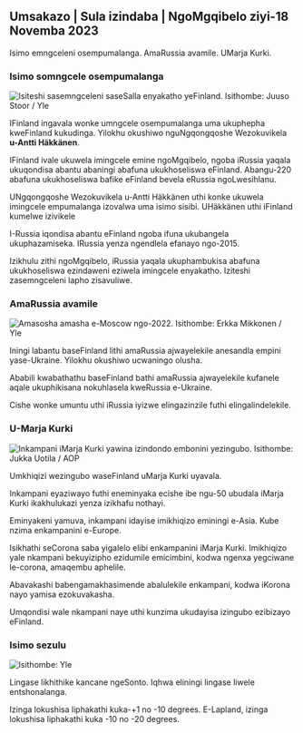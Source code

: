 ## Umsakazo \| Sula izindaba \| NgoMgqibelo ziyi-18 Novemba 2023

Isimo emngceleni osempumalanga. AmaRussia avamile. UMarja Kurki.

### Isimo somngcele osempumalanga

![Isiteshi sasemngceleni saseSalla enyakatho yeFinland. Isithombe: Juuso Stoor / Yle](https://images.cdn.yle.fi/image/upload/c_crop,h_3033,w_5392,x_0,y_144/ar_1.7777777777777777,c_fill,g_faces,h_p/0r_1.q_auto:eco/f_auto/fl_lossy/v1700230392/39-1202451655773834805e)

IFinland ingavala wonke umngcele osempumalanga uma ukuphepha kweFinland kukudinga. Yilokhu okushiwo nguNgqongqoshe Wezokuvikela **u-Antti Häkkänen**.

IFinland ivale ukuwela imingcele emine ngoMgqibelo, ngoba iRussia yaqala ukuqondisa abantu abaningi abafuna ukukhoseliswa eFinland. Abangu-220 abafuna ukukhoseliswa bafike eFinland bevela eRussia ngoLwesihlanu.

UNgqongqoshe Wezokuvikela u-Antti Häkkänen uthi konke ukuwela imingcele empumalanga izovalwa uma isimo sisibi. UHäkkänen uthi iFinland kumelwe izivikele

I-Russia iqondisa abantu eFinland ngoba ifuna ukubangela ukuphazamiseka. IRussia yenza ngendlela efanayo ngo-2015.

Izikhulu zithi ngoMgqibelo, iRussia yaqala ukuphambukisa abafuna ukukhoseliswa ezindaweni eziwela imingcele enyakatho. Iziteshi zasemngceleni lapho zisavuliwe.

### AmaRussia avamile

![Amasosha amasha e-Moscow ngo-2022. Isithombe: Erkka Mikkonen / Yle](https://images.cdn.yle.fi/image/upload/c_crop,h_2250,w_4000,x_0,y_620/ar_1.777777777,7_faces,h_675,w_1200/dpr_1.0/q_auto:eco/f_auto/fl_lossy/v1652081791/39-9521386278c4035763b)

Iningi labantu baseFinland lithi amaRussia ajwayelekile anesandla empini yase-Ukraine. Yilokhu okushiwo ucwaningo olusha.

Ababili kwabathathu baseFinland bathi amaRussia ajwayelekile kufanele aqale ukuphikisana nokuhlasela kweRussia e-Ukraine.

Cishe wonke umuntu uthi iRussia iyizwe elingazinzile futhi elingalindelekile.

### U-Marja Kurki

![Inkampani iMarja Kurki yawina izindondo embonini yezingubo. Isithombe: Jukka Uotila / AOP](https://images.cdn.yle.fi/image/upload/c_crop,h_2089,w_3715,x_1,y_0/ar_1.7777777777777777,c_fill,g_faces,h_62_0/0.q_auto:eco/f_auto/fl_lossy/v1700215518/39-120216565573a69289c3)

Umkhiqizi wezingubo waseFinland uMarja Kurki uyavala.

Inkampani eyaziwayo futhi eneminyaka ecishe ibe ngu-50 ubudala iMarja Kurki ikakhulukazi yenza izikhafu nothayi.

Eminyakeni yamuva, inkampani idayise imikhiqizo eminingi e-Asia. Kube nzima enkampanini e-Europe.

Isikhathi seCorona saba yigalelo elibi enkampanini iMarja Kurki. Imikhiqizo yale nkampani bekuyizipho ezidumile emicimbini, kodwa ngenxa yegciwane le-corona, amaqembu aphelile.

Abavakashi babengamakhasimende abalulekile enkampani, kodwa iKorona nayo yamisa ezokuvakasha.

Umqondisi wale nkampani naye uthi kunzima ukudayisa izingubo ezibizayo eFinland.

### Isimo sezulu

![ Isithombe: Yle](https://images.cdn.yle.fi/image/upload/c_crop,h_1080,w_1919,x_0,y_0/ar_1.77777777777777777,c_fill,g_faces,h_6710/0_pq2uto.:eco/f_auto/fl_lossy/v1700323494/39-12028456558e083321cf)

Lingase likhithike kancane ngeSonto. Iqhwa eliningi lingase liwele entshonalanga.

Izinga lokushisa liphakathi kuka-+1 no -10 degrees. E-Lapland, izinga lokushisa liphakathi kuka -10 no -20 degrees.
